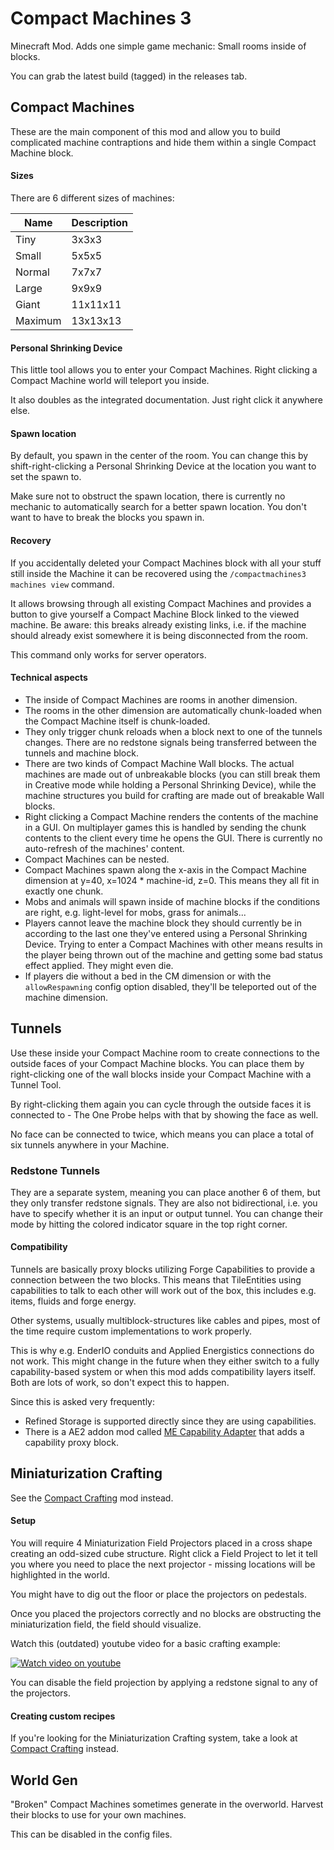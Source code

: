 # Compact Machines 3
Minecraft Mod. Adds one simple game mechanic: Small rooms inside of blocks.

You can grab the latest build (tagged) in the releases tab.

## Compact Machines

These are the main component of this mod and allow you to build complicated machine contraptions and hide them within a single Compact Machine block.

#### Sizes
There are 6 different sizes of machines:

| Name                        | Description  |
| ----------------------------| -------------|
| Tiny                        | 3x3x3        |
| Small                       | 5x5x5        |
| Normal                      | 7x7x7        |
| Large                       | 9x9x9        |
| Giant                       | 11x11x11     |
| Maximum                     | 13x13x13     |

#### Personal Shrinking Device

This little tool allows you to enter your Compact Machines. Right clicking a Compact Machine world will teleport you inside.

It also doubles as the integrated documentation. Just right click it anywhere else.

#### Spawn location

By default, you spawn in the center of the room. You can change this by shift-right-clicking a Personal Shrinking Device at the location you want to set the spawn to.

Make sure not to obstruct the spawn location, there is currently no mechanic to automatically search for a better spawn location. You don't want to have to break the blocks you spawn in.

#### Recovery

If you accidentally deleted your Compact Machines block with all your stuff still inside the Machine it can be recovered using the ```/compactmachines3 machines view``` command.

It allows browsing through all existing Compact Machines and  provides a button to give yourself a Compact Machine Block linked to the viewed machine. Be aware: this breaks already existing links, i.e. if the machine should already exist somewhere it is being disconnected from the room.

This command only works for server operators.


#### Technical aspects

- The inside of Compact Machines are rooms in another dimension.
- The rooms in the other dimension are automatically chunk-loaded when the Compact Machine itself is chunk-loaded.
- They only trigger chunk reloads when a block next to one of the tunnels changes.
  There are no redstone signals being transferred between the tunnels and machine block.
- There are two kinds of Compact Machine Wall blocks. The actual machines are made out of unbreakable blocks (you can still break them in Creative mode while holding a Personal Shrinking Device), while the machine structures you build for crafting are made out of breakable Wall blocks.
- Right clicking a Compact Machine renders the contents of the machine in a GUI. On multiplayer games this is handled by sending the chunk contents to the client every time he opens the GUI. There is currently no auto-refresh of the machines' content.
- Compact Machines can be nested.
- Compact Machines spawn along the x-axis in the Compact Machine dimension at y=40, x=1024 * machine-id, z=0. This means they all fit in exactly one chunk.
- Mobs and animals will spawn inside of machine blocks if the conditions are right,
  e.g. light-level for mobs, grass for animals...
- Players cannot leave the machine block they should currently be in according to the last one they've entered using a Personal Shrinking Device. Trying to enter a Compact Machines with other means results in the player being thrown out of the machine and getting some bad status effect applied. They might even die.
- If players die without a bed in the CM dimension or with the `allowRespawning` config option disabled, they'll be teleported out of the machine dimension.

## Tunnels

Use these inside your Compact Machine room to create connections to the outside faces of your Compact Machine blocks. You can place them by right-clicking one of the wall blocks inside your Compact Machine with a Tunnel Tool.

By right-clicking them again you can cycle through the outside faces it is connected to - The One Probe helps with that by showing the face as well.

No face can be connected to twice, which means you can place a total of six tunnels anywhere in your Machine.

### Redstone Tunnels

They are a separate system, meaning you can place another 6 of them, but they only transfer redstone signals. They are also not bidirectional, i.e. you have to specify whether it is an input or output tunnel. You can change their mode by hitting the colored indicator square in the top right corner.

#### Compatibility

Tunnels are basically proxy blocks utilizing Forge Capabilities to provide a connection between the two blocks. This means that TileEntities using capabilities to talk to each other will work out of the box, this includes e.g. items, fluids and forge energy.

Other systems, usually multiblock-structures like cables and pipes, most of the time require custom implementations to work properly. 

This is why e.g. EnderIO conduits and Applied Energistics connections do not work. This might change in the future when they either switch to a fully capability-based system or when this mod adds compatibility layers itself. Both are lots of work, so don't expect this to happen.

Since this is asked very frequently:
- Refined Storage is supported directly since they are using capabilities.
- There is a AE2 addon mod called
  [ME Capability Adapter](https://minecraft.curseforge.com/projects/capability-adapter)
  that adds a capability proxy block.

## Miniaturization Crafting
See the [Compact Crafting] mod instead.

#### Setup

You will require 4 Miniaturization Field Projectors placed in a cross shape creating an odd-sized cube structure. Right click a Field Project to let it tell you where you need to place the next projector - missing locations will be highlighted in the world.

You might have to dig out the floor or place the projectors on pedestals.

Once you placed the projectors correctly and no blocks are obstructing the miniaturization
field, the field should visualize.

Watch this (outdated) youtube video for a basic crafting example:

[![Watch video on youtube](https://img.youtube.com/vi/p-F8ScV3z4U/0.jpg)](https://www.youtube.com/watch?v=p-F8ScV3z4U)

You can disable the field projection by applying a redstone signal to any of the projectors.


#### Creating custom recipes
If you're looking for the Miniaturization Crafting system, take a look at [Compact Crafting] instead.


## World Gen

"Broken" Compact Machines sometimes generate in the overworld. Harvest their blocks to use for your own machines.

This can be disabled in the config files.

[Compact Crafting]: https://github.com/robotgryphon/CompactCrafting
